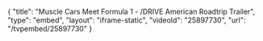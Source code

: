 {
    "title": "Muscle Cars Meet Formula 1 - \/DRIVE American Roadtrip Trailer",
    "type": "embed",
    "layout": "iframe-static",
    "videoId": "25897730",
    "url": "\/tvpembed\/25897730"
}